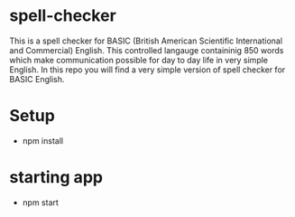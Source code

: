 # spell-checker

This is a spell checker for BASIC (British American Scientific International and Commercial) English. This controlled langauge containinig 850 words which make communication possible for day to day life in very simple English. In this repo you will find a very simple version of spell checker for BASIC English.

# Setup
- npm install

# starting app
- npm start
